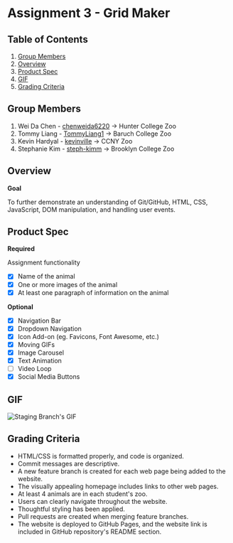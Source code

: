 # Assignment 3 - Grid Maker 

## Table of Contents

1. [Group Members](#Group-Members)
2. [Overview](#Overview)
3. [Product Spec](#Product-Spec)
4. [GIF](#GIF)
5. [Grading Criteria](#Grading-Criteria)

## Group Members

1. Wei Da Chen - [chenweida6220](https://github.com/chenweida6220) -> Hunter College Zoo
2. Tommy Liang - [TommyLiang1](https://github.com/TommyLiang1) -> Baruch College Zoo
3. Kevin Hardyal - [kevinville](https://github.com/kevinville) -> CCNY Zoo
4. Stephanie Kim - [steph-kimm](https://github.com/steph-kimm) -> Brooklyn College Zoo

## Overview

**Goal**

To further demonstrate an understanding of Git/GitHub, HTML, CSS, JavaScript, DOM manipulation, and handling user events.

## Product Spec

**Required**

Assignment functionality
- [x] Name of the animal
- [x] One or more images of the animal
- [x] At least one paragraph of information on the animal

**Optional**

- [x] Navigation Bar
- [x] Dropdown Navigation
- [x] Icon Add-on (eg. Favicons, Font Awesome, etc.)
- [x] Moving GIFs
- [x] Image Carousel
- [x] Text Animation
- [ ] Video Loop
- [x] Social Media Buttons

## GIF

![Staging Branch's GIF](staging_gif.gif)

## Grading Criteria

- HTML/CSS is formatted properly, and code is organized.
- Commit messages are descriptive.
- A new feature branch is created for each web page being added to the website.
- The visually appealing homepage includes links to other web pages.
- At least 4 animals are in each student's zoo.
- Users can clearly navigate throughout the website.
- Thoughtful styling has been applied.
- Pull requests are created when merging feature branches.
- The website is deployed to GitHub Pages, and the website link is included in GitHub repository's README section.